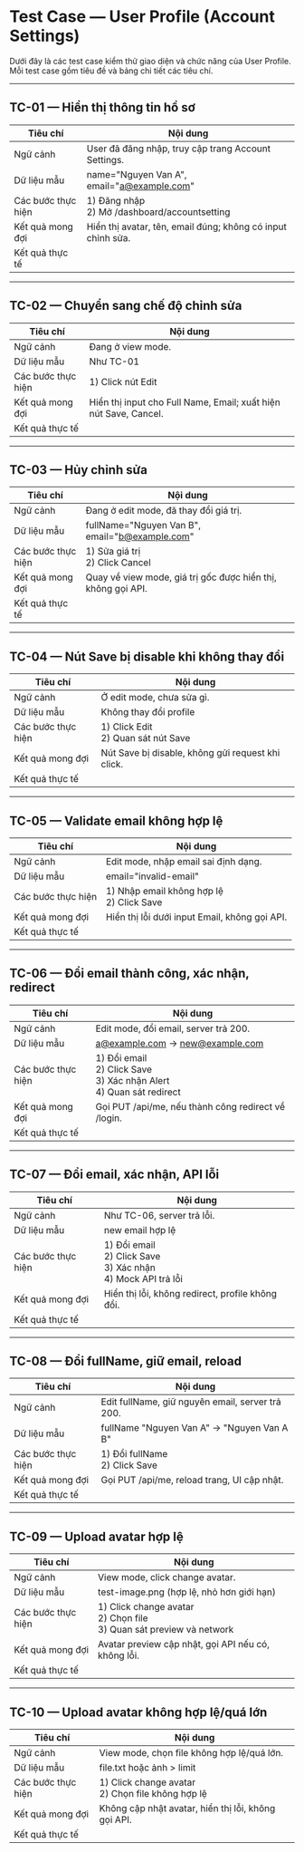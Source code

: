 # Test Case — User Profile (Account Settings)

Dưới đây là các test case kiểm thử giao diện và chức năng của User Profile. Mỗi test case gồm tiêu đề và bảng chi tiết các tiêu chí.

---

## TC-01 — Hiển thị thông tin hồ sơ

| Tiêu chí         | Nội dung                                                                                           |
|------------------|---------------------------------------------------------------------------------------------------|
| Ngữ cảnh         | User đã đăng nhập, truy cập trang Account Settings.                                                |
| Dữ liệu mẫu      | name="Nguyen Van A", email="a@example.com"                                                         |
| Các bước thực hiện | 1) Đăng nhập<br>2) Mở /dashboard/accountsetting                                                  |
| Kết quả mong đợi | Hiển thị avatar, tên, email đúng; không có input chỉnh sửa.                                       |
| Kết quả thực tế  |                                                                                                   |

---

## TC-02 — Chuyển sang chế độ chỉnh sửa

| Tiêu chí         | Nội dung                                                                                           |
|------------------|---------------------------------------------------------------------------------------------------|
| Ngữ cảnh         | Đang ở view mode.                                                                                 |
| Dữ liệu mẫu      | Như TC-01                                                                                         |
| Các bước thực hiện | 1) Click nút Edit                                                                               |
| Kết quả mong đợi | Hiển thị input cho Full Name, Email; xuất hiện nút Save, Cancel.                                  |
| Kết quả thực tế  |                                                                                                   |

---

## TC-03 — Hủy chỉnh sửa

| Tiêu chí         | Nội dung                                                                                           |
|------------------|---------------------------------------------------------------------------------------------------|
| Ngữ cảnh         | Đang ở edit mode, đã thay đổi giá trị.                                                            |
| Dữ liệu mẫu      | fullName="Nguyen Van B", email="b@example.com"                                                    |
| Các bước thực hiện | 1) Sửa giá trị<br>2) Click Cancel                                                               |
| Kết quả mong đợi | Quay về view mode, giá trị gốc được hiển thị, không gọi API.                                      |
| Kết quả thực tế  |                                                                                                   |

---

## TC-04 — Nút Save bị disable khi không thay đổi

| Tiêu chí         | Nội dung                                                                                           |
|------------------|---------------------------------------------------------------------------------------------------|
| Ngữ cảnh         | Ở edit mode, chưa sửa gì.                                                                         |
| Dữ liệu mẫu      | Không thay đổi profile                                                                            |
| Các bước thực hiện | 1) Click Edit<br>2) Quan sát nút Save                                                           |
| Kết quả mong đợi | Nút Save bị disable, không gửi request khi click.                                                 |
| Kết quả thực tế  |                                                                                                   |

---

## TC-05 — Validate email không hợp lệ

| Tiêu chí         | Nội dung                                                                                           |
|------------------|---------------------------------------------------------------------------------------------------|
| Ngữ cảnh         | Edit mode, nhập email sai định dạng.                                                              |
| Dữ liệu mẫu      | email="invalid-email"                                                                             |
| Các bước thực hiện | 1) Nhập email không hợp lệ<br>2) Click Save                                                      |
| Kết quả mong đợi | Hiển thị lỗi dưới input Email, không gọi API.                                                     |
| Kết quả thực tế  |                                                                                                   |

---

## TC-06 — Đổi email thành công, xác nhận, redirect

| Tiêu chí         | Nội dung                                                                                           |
|------------------|---------------------------------------------------------------------------------------------------|
| Ngữ cảnh         | Edit mode, đổi email, server trả 200.                                                             |
| Dữ liệu mẫu      | a@example.com → new@example.com                                                                   |
| Các bước thực hiện | 1) Đổi email<br>2) Click Save<br>3) Xác nhận Alert<br>4) Quan sát redirect                      |
| Kết quả mong đợi | Gọi PUT /api/me, nếu thành công redirect về /login.                                               |
| Kết quả thực tế  |                                                                                                   |

---

## TC-07 — Đổi email, xác nhận, API lỗi

| Tiêu chí         | Nội dung                                                                                           |
|------------------|---------------------------------------------------------------------------------------------------|
| Ngữ cảnh         | Như TC-06, server trả lỗi.                                                                        |
| Dữ liệu mẫu      | new email hợp lệ                                                                                  |
| Các bước thực hiện | 1) Đổi email<br>2) Click Save<br>3) Xác nhận<br>4) Mock API trả lỗi                             |
| Kết quả mong đợi | Hiển thị lỗi, không redirect, profile không đổi.                                                  |
| Kết quả thực tế  |                                                                                                   |

---

## TC-08 — Đổi fullName, giữ email, reload

| Tiêu chí         | Nội dung                                                                                           |
|------------------|---------------------------------------------------------------------------------------------------|
| Ngữ cảnh         | Edit fullName, giữ nguyên email, server trả 200.                                                  |
| Dữ liệu mẫu      | fullName "Nguyen Van A" → "Nguyen Van A B"                                                        |
| Các bước thực hiện | 1) Đổi fullName<br>2) Click Save                                                                |
| Kết quả mong đợi | Gọi PUT /api/me, reload trang, UI cập nhật.                                                       |
| Kết quả thực tế  |                                                                                                   |

---

## TC-09 — Upload avatar hợp lệ

| Tiêu chí         | Nội dung                                                                                           |
|------------------|---------------------------------------------------------------------------------------------------|
| Ngữ cảnh         | View mode, click change avatar.                                                                   |
| Dữ liệu mẫu      | test-image.png (hợp lệ, nhỏ hơn giới hạn)                                                          |
| Các bước thực hiện | 1) Click change avatar<br>2) Chọn file<br>3) Quan sát preview và network                        |
| Kết quả mong đợi | Avatar preview cập nhật, gọi API nếu có, không lỗi.                                               |
| Kết quả thực tế  |                                                                                                   |

---

## TC-10 — Upload avatar không hợp lệ/quá lớn

| Tiêu chí         | Nội dung                                                                                           |
|------------------|---------------------------------------------------------------------------------------------------|
| Ngữ cảnh         | View mode, chọn file không hợp lệ/quá lớn.                                                        |
| Dữ liệu mẫu      | file.txt hoặc ảnh > limit                                                                         |
| Các bước thực hiện | 1) Click change avatar<br>2) Chọn file không hợp lệ                                              |
| Kết quả mong đợi | Không cập nhật avatar, hiển thị lỗi, không gọi API.                                               |
| Kết quả thực tế  |                                                                                                   |

